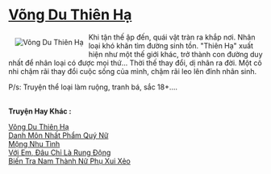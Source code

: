 <a href="https://utruyen.com/truyen/vong-du-thien-ha/19370/" title="Võng Du Thiên Hạ"><h1>Võng Du Thiên Hạ</h1></a><div style="display:table"><img align="right" style="float: left; padding: 10px;" src="https://utruyen.com/images/story/200x260/vong-du-thien-ha.jpg" alt="Võng Du Thiên Hạ">Khi tận thế ập đến, quái vật tràn ra khắp nơi. Nhân loại khó khăn tìm đường sinh tồn. "Thiên Hạ" xuất hiện như một thế giới khác, trở thành con đường duy nhất để nhân loại có được mọi thứ... Thời thế thay đổi, dị nhân ra đời. Một cô nhi chậm rãi thay đổi cuộc sống của mình, chậm rãi leo lên đỉnh nhân sinh.<p></p><p></p>P/s: Truyện thể loại làm ruộng, tranh bá, sắc 18+.... </div><p><br><b>Truyện Hay Khác :</b></p><a href="https://utruyen.com/truyen/vong-du-thien-ha/19370/" alt="Võng Du Thiên Hạ">Võng Du Thiên Hạ</a><br/><a href="https://utruyen.com/truyen/danh-mon-nhat-pham-quy-nu/19189/" alt="Danh Môn Nhất Phẩm Quý Nữ">Danh Môn Nhất Phẩm Quý Nữ</a><br/><a href="https://github.com/quanluxury/ngontinhhot/tree/master/truyenhay/19291" alt="Mộng Nhu Tình">Mộng Nhu Tình</a><br/><a href="https://github.com/quanluxury/ngontinhhot/tree/master/truyenhay/19031" alt="Với Em, Đâu Chỉ Là Rung Động">Với Em, Đâu Chỉ Là Rung Động</a><br/><a href="https://www.google.sm/url?q=https%3A%2F%2Futruyen.com%2Ftruyen%2Fbien-tra-nam-thanh-nu-phu-xui-xeo%2F19474%2F" alt="Biến Tra Nam Thành Nữ Phụ Xui Xẻo">Biến Tra Nam Thành Nữ Phụ Xui Xẻo</a><br/>